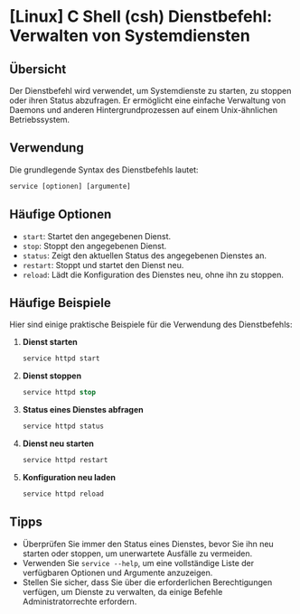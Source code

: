 # [Linux] C Shell (csh) Dienstbefehl: Verwalten von Systemdiensten

## Übersicht
Der Dienstbefehl wird verwendet, um Systemdienste zu starten, zu stoppen oder ihren Status abzufragen. Er ermöglicht eine einfache Verwaltung von Daemons und anderen Hintergrundprozessen auf einem Unix-ähnlichen Betriebssystem.

## Verwendung
Die grundlegende Syntax des Dienstbefehls lautet:

```csh
service [optionen] [argumente]
```

## Häufige Optionen
- `start`: Startet den angegebenen Dienst.
- `stop`: Stoppt den angegebenen Dienst.
- `status`: Zeigt den aktuellen Status des angegebenen Dienstes an.
- `restart`: Stoppt und startet den Dienst neu.
- `reload`: Lädt die Konfiguration des Dienstes neu, ohne ihn zu stoppen.

## Häufige Beispiele
Hier sind einige praktische Beispiele für die Verwendung des Dienstbefehls:

1. **Dienst starten**
   ```csh
   service httpd start
   ```

2. **Dienst stoppen**
   ```csh
   service httpd stop
   ```

3. **Status eines Dienstes abfragen**
   ```csh
   service httpd status
   ```

4. **Dienst neu starten**
   ```csh
   service httpd restart
   ```

5. **Konfiguration neu laden**
   ```csh
   service httpd reload
   ```

## Tipps
- Überprüfen Sie immer den Status eines Dienstes, bevor Sie ihn neu starten oder stoppen, um unerwartete Ausfälle zu vermeiden.
- Verwenden Sie `service --help`, um eine vollständige Liste der verfügbaren Optionen und Argumente anzuzeigen.
- Stellen Sie sicher, dass Sie über die erforderlichen Berechtigungen verfügen, um Dienste zu verwalten, da einige Befehle Administratorrechte erfordern.